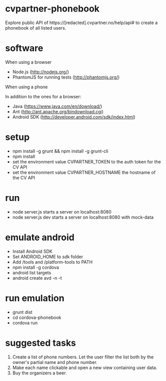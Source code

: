 cvpartner-phonebook
===================

Explore public API of https://[redacted].cvpartner.no/help/api# to create
a phonebook of all listed users.

software
========

When using a browser

- Node.js (http://nodejs.org/)
- PhantomJS for running tests (http://phantomjs.org/)

When using a phone

In addition to the ones for a browser:

- Java (https://www.java.com/en/download/)
- Ant (http://ant.apache.org/bindownload.cgi)
- Android SDK (http://developer.android.com/sdk/index.html)

setup
=====
- npm install -g grunt && npm install -g grunt-cli
- npm install
- set the environment value CVPARTNER_TOKEN to the auth token for the CV API
- set the environment value CVPARTNER_HOSTNAME the hostname of the CV API

run
===
- node server.js starts a server on localhost:8080
- node server.js dev starts a server on localhost:8080 with mock-data

emulate android
===============
- Install Android SDK
- Set ANDROID_HOME to sdk folder
- Add /tools and /platform-tools to PATH
- npm install -g cordova
- android list targets
- android create avd -n <name> -t <targetID>

run emulation
=============
- grunt dist
- cd cordova-phonebook
- cordova run

suggested tasks
===============

1. Create a list of phone numbers. Let the user filter the list both by the owner's partial name and phone number.
2. Make each name clickable and open a new view containing user data.
3. Buy the organizers a beer.

